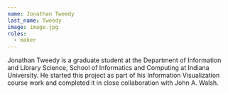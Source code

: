 ```yaml
---
name: Jonathan Tweedy
last_name: Tweedy
image: image.jpg
roles:
  - maker
---
```

Jonathan Tweedy is a graduate student at the Department of Information and Library Science, School of Informatics and Computing at Indiana University. He started this project as part of his Information Visualization course work and completed it in close collaboration with John A. Walsh.
